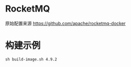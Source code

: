 # RocketMQ

原始配置来源 https://github.com/apache/rocketmq-docker

# 构建示例
```
sh build-image.sh 4.9.2
```